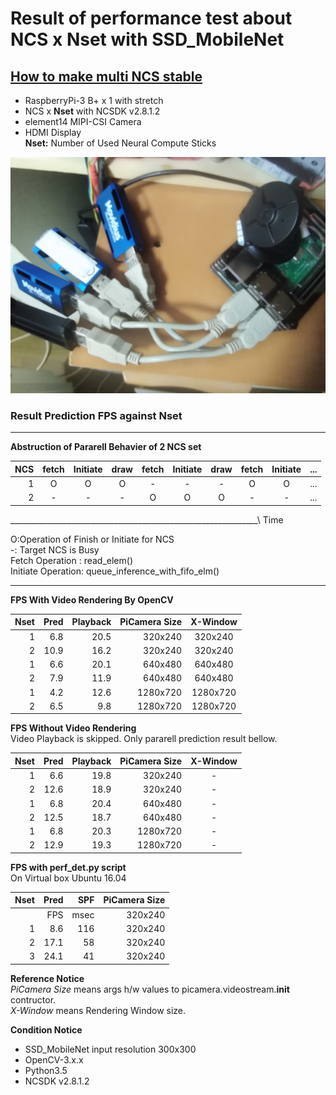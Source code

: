# Result of performance test about NCS x Nset with SSD_MobileNet

## [How to make multi NCS stable](HowToMakeNCSStable.md)

- RaspberryPi-3 B+ x 1 with stretch  
- NCS x **Nset** with NCSDK v2.8.1.2  
- element14 MIPI-CSI Camera  
- HDMI Display  
**Nset:** Number of Used Neural Compute Sticks  

![](files/MultiSticks.jpg)

### Result Prediction FPS against Nset

***
**Abstruction of Pararell Behavier of 2 NCS set**  

|NCS|fetch|Initiate|draw|fetch|Initiate|draw|fetch|Initiate|...|
| -:| :-: |  :-:   | :-:| :-: |  :-:   | :-:| :-: |  :-:   |:-:|
|1  |    O|       O|   O|    -|       -|   -|    O|       O|...|
|2  |    -|       -|   -|    O|       O|   O|    -|       -|...|

______________________________________________________________\ Time

O:Operation of Finish or Initiate for NCS  
-: Target NCS is Busy  
Fetch Operation : read_elem()  
Initiate Operation: queue_inference_with_fifo_elm()  
***  

**FPS With Video Rendering By OpenCV**

|Nset|Pred|Playback|PiCamera Size|X-Window|
|-:|  -:|  -:|       -:|   :-:   |
| 1| 6.8|20.5|  320x240|  320x240|
| 2|10.9|16.2|  320x240|  320x240|
| 1| 6.6|20.1|  640x480|  640x480|
| 2| 7.9|11.9|  640x480|  640x480|
| 1| 4.2|12.6| 1280x720| 1280x720|
| 2| 6.5| 9.8| 1280x720| 1280x720|

**FPS Without Video Rendering**  
Video Playback is skipped. Only pararell prediction result bellow.  

|Nset|Pred|Playback|PiCamera Size|X-Window|
|-:|  -:|  -:|       -:|:-:|
| 1| 6.6|19.8|  320x240| - |
| 2|12.6|18.9|  320x240| - |
| 1| 6.8|20.4|  640x480| - |
| 2|12.5|18.7|  640x480| - |
| 1| 6.8|20.3| 1280x720| - |
| 2|12.9|19.3| 1280x720| - |

**FPS with perf_det.py script**  
On Virtual box Ubuntu 16.04

|Nset|Pred|SPF|PiCamera Size|
|  -:|  -:|  -:|       -:|
|    | FPS|msec|  320x240|
|   1| 8.6| 116|  320x240|
|   2|17.1|  58|  320x240|
|   3|24.1|  41|  320x240|

**Reference Notice**  
*PiCamera Size* means args h/w values to picamera.videostream.__init__ contructor.   
*X-Window* means Rendering Window size.  

**Condition Notice**  
- SSD_MobileNet input resolution 300x300
- OpenCV-3.x.x
- Python3.5
- NCSDK v2.8.1.2

